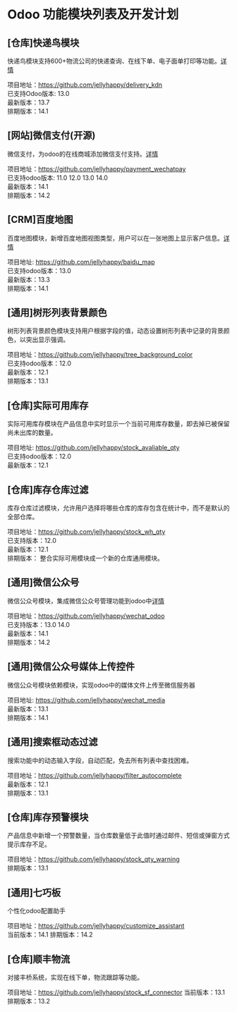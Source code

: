 # Odoo 功能模块列表及开发计划

## [仓库]快递鸟模块

快递鸟模块支持600+物流公司的快递查询、在线下单、电子面单打印等功能。[详情](http://blog.odoomommy.com/2020/05/10/odoo-kdn-module/)

项目地址：https://github.com/jellyhappy/delivery_kdn<br/>
已支持Odoo版本: 13.0<br/>
最新版本：13.7<br/>
排期版本：14.1<br/>

## [网站]微信支付(开源)

微信支付，为odoo的在线商城添加微信支付支持。[详情](http://blog.odoomommy.com/2019/11/26/odoo-wechat-pay/)

项目地址：https://github.com/jellyhappy/payment_wechatpay<br/>
已支持odoo版本: 11.0 12.0 13.0 14.0<br/>
最新版本：14.1<br/>
排期版本：14.2<br/>

## [CRM]百度地图

百度地图模块，新增百度地图视图类型，用户可以在一张地图上显示客户信息。[详情](http://blog.odoomommy.com/2020/06/12/odoo-baidu-view/)

项目地址: https://github.com/jellyhappy/baidu_map<br/>
已支持odoo版本：13.0<br/>
最新版本：13.3<br/>
排期版本：14.1<br/>

## [通用]树形列表背景颜色

树形列表背景颜色模块支持用户根据字段的值，动态设置树形列表中记录的背景颜色，以突出显示强调。

项目地址：https://github.com/jellyhappy/tree_background_color<br/>
已支持odoo版本：12.0<br/>
最新版本：12.1<br/>
排期版本：13.1<br/>

## [仓库]实际可用库存

实际可用库存模块在产品信息中实时显示一个当前可用库存数量，即去掉已被保留尚未出库的数量。

项目地址: https://github.com/jellyhappy/stock_avaliable_qty<br/>
已支持odoo版本：12.0<br/>
最新版本：12.1<br/>

## [仓库]库存仓库过滤

库存仓库过滤模块，允许用户选择将哪些仓库的库存包含在统计中，而不是默认的全部仓库。<br/>

项目地址：https://github.com/jellyhappy/stock_wh_qty<br/>
已支持版本：12.0<br/>
最新版本：12.1<br/>
排期版本： 整合实际可用模块成一个新的仓库通用模块。<br/>

## [通用]微信公众号

微信公众号模块，集成微信公众号管理功能到odoo中[详情](http://blog.odoomommy.com/2020/02/17/odoo-wechat-manager/)

项目地址：https://github.com/jellyhappy/wechat_odoo<br/>
已支持版本：13.0 14.0<br/>
最新版本：14.1<br/>
排期版本：14.2<br/>

## [通用]微信公众号媒体上传控件

微信公众号模块依赖模块，实现odoo中的媒体文件上传至微信服务器

项目地址: https://github.com/jellyhappy/wechat_media<br/>
最新版本：13.1<br/>
排期版本：14.1<br/>

## [通用]搜索框动态过滤

搜索功能中的动态输入字段，自动匹配，免去所有列表中查找困难。

项目地址：https://github.com/jellyhappy/filter_autocomplete<br/>
最新版本：12.1<br/>
排期版本：13.1<br/>

## [仓库]库存预警模块

产品信息中新增一个预警数量，当仓库数量低于此值时通过邮件、短信或弹窗方式提示库存不足。

项目地址：https://github.com/jellyhappy/stock_qty_warning<br/>
排期版本：13.1<br/>

## [通用]七巧板

个性化odoo配置助手

项目地址：https://github.com/jellyhappy/customize_assistant<br/>
当前版本：14.1
排期版本：14.2

## [仓库]顺丰物流

对接丰桥系统，实现在线下单，物流跟踪等功能。

项目地址：https://github.com/jellyhappy/stock_sf_connector
当前版本：13.1
排期版本：13.2
